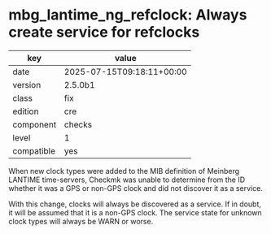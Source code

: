 [//]: # (werk v2)
# mbg_lantime_ng_refclock: Always create service for refclocks

key        | value
---------- | ---
date       | 2025-07-15T09:18:11+00:00
version    | 2.5.0b1
class      | fix
edition    | cre
component  | checks
level      | 1
compatible | yes

When new clock types were added to the MIB definition of Meinberg LANTIME time-servers, Checkmk was unable to determine from the ID whether it was a GPS or non-GPS clock and did not discover it as a service.

With this change, clocks will always be discovered as a service. 
If in doubt, it will be assumed that it is a non-GPS clock. 
The service state for unknown clock types will always be WARN or worse.


